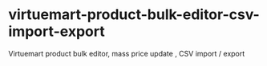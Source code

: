 # virtuemart-product-bulk-editor-csv-import-export
Virtuemart product bulk editor, mass price update , CSV import / export
